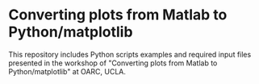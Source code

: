 # Converting plots from Matlab to Python/matplotlib

This repository includes Python scripts examples and required input files presented in the workshop of "Converting plots from Matlab to Python/matplotlib" at OARC, UCLA.
